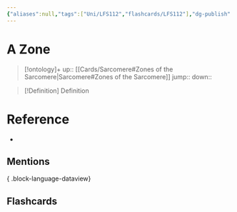 ```yaml
---
{"aliases":null,"tags":["Uni/LFS112","flashcards/LFS112"],"dg-publish":true,"permalink":"/cards/a-zone/","dgPassFrontmatter":true}
---
```


# A Zone

> [!ontology]+
> up:: [[Cards/Sarcomere#Zones of the Sarcomere\|Sarcomere#Zones of the Sarcomere]]
> jump:: 
> down:: 

> [!Definition] Definition
> 

# Reference
- 

## Mentions

{ .block-language-dataview}

## Flashcards
